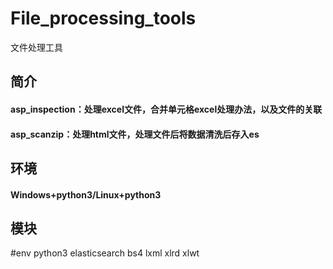 # File_processing_tools
文件处理工具
## 简介
#### asp_inspection：处理excel文件，合并单元格excel处理办法，以及文件的关联
#### asp_scanzip：处理html文件，处理文件后将数据清洗后存入es

## 环境
#### Windows+python3/Linux+python3

## 模块
#env python3
elasticsearch
bs4
lxml
xlrd
xlwt

